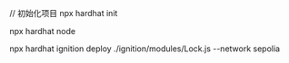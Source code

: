 // 初始化项目
npx hardhat init

npx hardhat node

npx hardhat ignition deploy ./ignition/modules/Lock.js --network sepolia